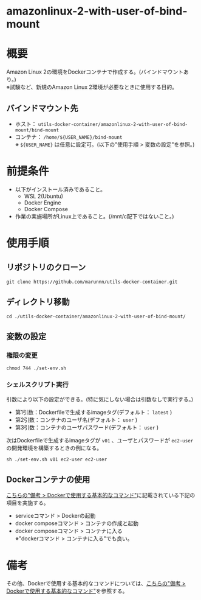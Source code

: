 # **amazonlinux-2-with-user-of-bind-mount**
# 概要
Amazon Linux 2の環境をDockerコンテナで作成する。(バインドマウントあり。)  
※試験など、新規のAmazon Linux 2環境が必要なときに使用する目的。
## バインドマウント先
- ホスト： `utils-docker-container/amazonlinux-2-with-user-of-bind-mount/bind-mount`
- コンテナ： `/home/${USER_NAME}/bind-mount`  
  ※ `${USER_NAME}` は任意に設定可。(以下の"使用手順 > 変数の設定"を参照。)

# 前提条件
- 以下がインストール済みであること。
    - WSL 2(Ubuntu)
    - Docker Engine
    - Docker Compose
- 作業の実施場所がLinux上であること。(/mnt/c配下ではないこと。)

# 使用手順
## リポジトリのクローン
```console
git clone https://github.com/marunnn/utils-docker-container.git
```
## ディレクトリ移動
```console
cd ./utils-docker-container/amazonlinux-2-with-user-of-bind-mount/
```
## 変数の設定
### 権限の変更
```console
chmod 744 ./set-env.sh
```
### シェルスクリプト実行
引数により以下の設定ができる。(特に気にしない場合は引数なしで実行する。)
- 第1引数：Dockerfileで生成するimageタグ(デフォルト： `latest` )  
- 第2引数：コンテナのユーザ名(デフォルト： `user` )
- 第3引数：コンテナのユーザパスワード(デフォルト： `user` )

次はDockerfileで生成するimageタグが `v01` 、ユーザとパスワードが `ec2-user` の開発環境を構築するときの例になる。
```console
sh ./set-env.sh v01 ec2-user ec2-user
```
## Dockerコンテナの使用
[こちらの"備考 > Dockerで使用する基本的なコマンド"](../README.md)に記載されている下記の項目を実施する。
- serviceコマンド > Dockerの起動
- docker composeコマンド > コンテナの作成と起動
- docker composeコマンド > コンテナに入る  
  ※"dockerコマンド > コンテナに入る"でも良い。

# 備考
その他、Dockerで使用する基本的なコマンドについては、[こちらの"備考 > Dockerで使用する基本的なコマンド"](../README.md)を参照する。